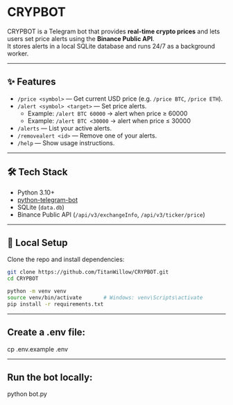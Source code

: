# CRYPBOT

CRYPBOT is a Telegram bot that provides **real-time crypto prices** and lets users set price alerts using the **Binance Public API**.  
It stores alerts in a local SQLite database and runs 24/7 as a background worker.

---

## ✨ Features
- `/price <symbol>` — Get current USD price (e.g. `/price BTC`, `/price ETH`).
- `/alert <symbol> <target>` — Set price alerts.  
  - Example: `/alert BTC 60000` → alert when price ≥ 60000  
  - Example: `/alert BTC <30000` → alert when price ≤ 30000
- `/alerts` — List your active alerts.
- `/removealert <id>` — Remove one of your alerts.
- `/help` — Show usage instructions.

---

## 🛠 Tech Stack
- Python 3.10+
- [python-telegram-bot](https://github.com/python-telegram-bot/python-telegram-bot)
- SQLite (`data.db`)
- Binance Public API (`/api/v3/exchangeInfo`, `/api/v3/ticker/price`)

---

## 🚀 Local Setup

Clone the repo and install dependencies:

```bash
git clone https://github.com/TitanWillow/CRYPBOT.git
cd CRYPBOT

python -m venv venv
source venv/bin/activate       # Windows: venv\Scripts\activate
pip install -r requirements.txt
```
---

## Create a .env file:

cp .env.example .env

---

## Run the bot locally:

python bot.py
